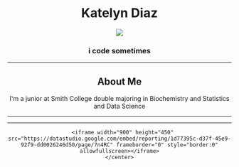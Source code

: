 <!DOCTYPE html>
<html>
  <head>
    <meta charset="UTF-8">
    <title>Katelyn's Website</title>
    <link href="https://fonts.googleapis.com/css2?family=Open+Sans:wght@300;600&display=swap" rel="stylesheet">
    <link rel="stylesheet" type="text/css" href="style.css">
  </head>
  <body>
  <center>
    <h1>Katelyn Diaz</h1>
    <img src="https://www.linkedin.com/in/katelyndiaz/">
    <h3>i code sometimes</h3>
    <hr>
    <h2>
    <h2>About Me</h2>
    <p>I'm a junior at Smith College double majoring in Biochemistry and Statistics and Data Science</p>
    <hr> 
    <hr>
  
      <iframe width="900" height="450" src="https://datastudio.google.com/embed/reporting/1d77395c-d37f-45e9-92f9-dd0026246d50/page/7n4RC" frameborder="0" style="border:0" allowfullscreen></iframe>
    </center>
  </body>
</html>

